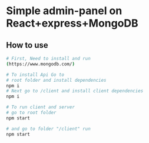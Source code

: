 # Simple admin-panel on React+express+MongoDB
## How to use
```bash
# First, Need to install and run 
(https://www.mongodb.com/)

# To install Api Go to 
# root folder and install dependencies
npm i
# Next go to /client and install client dependencies
npm i

# To run client and server
# go to root folder
npm start

# and go to folder "/client" run
npm start

